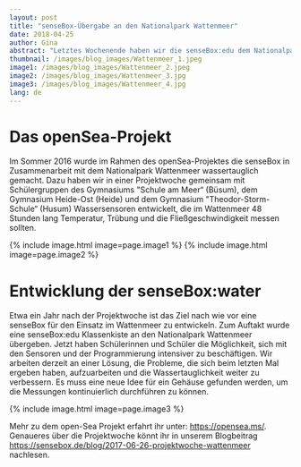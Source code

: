 ```yaml
---
layout: post
title: "senseBox-Übergabe an den Nationalpark Wattenmeer"
date: 2018-04-25
author: Gina
abstract: "Letztes Wochenende haben wir die senseBox:edu dem Nationalpark Wattenmeer überreicht, damit an Land Messungen durchgeführt werden können."
thumbnail: /images/blog_images/Wattenmeer_1.jpeg
image1: /images/blog_images/Wattenmeer_2.jpeg
image2: /images/blog_images/Wattenmeer_3.jpg
image3: /images/blog_images/Wattenmeer_4.jpg
lang: de
---
```

Das openSea-Projekt
============
Im Sommer 2016 wurde im Rahmen des openSea-Projektes die senseBox in Zusammenarbeit mit dem Nationalpark Wattenmeer wassertauglich gemacht. Dazu haben wir in einer Projektwoche gemeinsam mit Schülergruppen des Gymnasiums "Schule am Meer“ (Büsum), dem Gymnasium Heide-Ost (Heide) und dem Gymnasium "Theodor-Storm-Schule“ (Husum) Wassersensoren entwickelt, die im Wattenmeer 48 Stunden lang Temperatur, Trübung und die Fließgeschwindigkeit messen sollten. 

{% include image.html image=page.image1 %}
{% include image.html image=page.image2 %}

Entwicklung der senseBox:water
============
Etwa ein Jahr nach der Projektwoche ist das Ziel nach wie vor eine senseBox für den Einsatz im Wattenmeer zu entwickeln. Zum Auftakt wurde eine senseBox:edu Klassenkiste an den Nationalpark Wattenmeer übergeben. Jetzt haben Schülerinnen und Schüler die Möglichkeit, sich mit den Sensoren und der Programmierung intensiver zu beschäftigen. Wir arbeiten derzeit an einer Lösung, die Probleme, die sich beim letzten Mal ergeben haben, aufzuarbeiten und die Wassertauglichkeit weiter zu verbessern. Es muss eine neue Idee für ein Gehäuse gefunden werden, um die Messungen kontinuierlich durchführen zu können.

{% include image.html image=page.image3 %}

Mehr zu dem open-Sea Projekt erfahrt ihr unter: https://opensea.ms/. Genaueres über die Projektwoche könnt ihr in unserem Blogbeitrag https://sensebox.de/blog/2017-06-26-projektwoche-wattenmeer nachlesen. 


